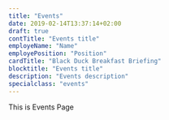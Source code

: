 ```yaml
---
title: "Events"
date: 2019-02-14T13:37:14+02:00
draft: true
contTitle: "Events title"
employeName: "Name"
employePosition: "Position"
cardTitle: "Black Duck Breakfast Briefing"
blocktitle: "Events title"
description: "Events description"
specialclass: "events"
---
```




This is Events Page

